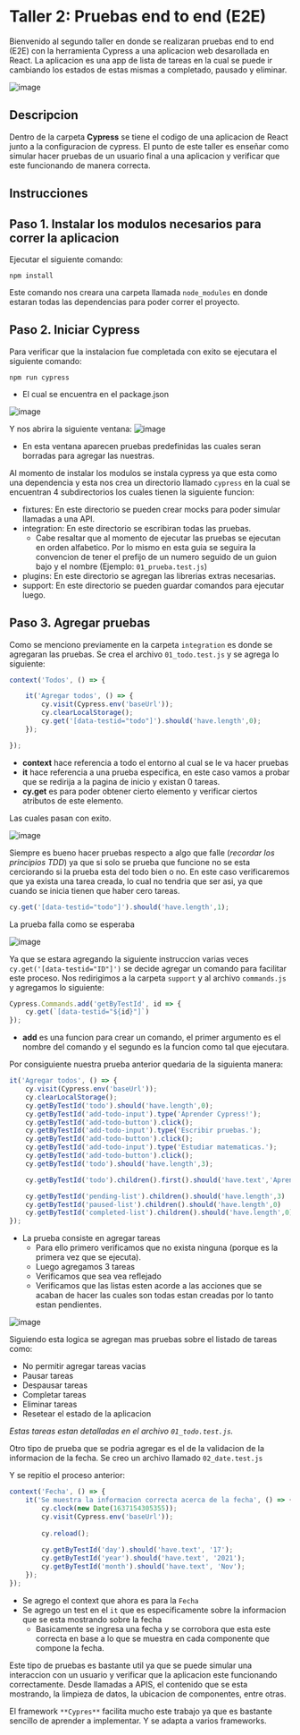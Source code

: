 # Taller 2: Pruebas end to end (E2E)
Bienvenido al segundo taller en donde se realizaran pruebas end to end (E2E) con la herramienta Cypress a una aplicacion web desarollada en React. La aplicacion es una app de lista de tareas en la cual se puede ir cambiando los estados de estas mismas a completado, pausado y eliminar.

![image](https://user-images.githubusercontent.com/30850990/142194503-d39c4079-64a6-45bc-a3d5-3e1d7493759a.png)


## Descripcion
Dentro de la carpeta **Cypress** se tiene el codigo de una aplicacion de React junto a la configuracion de cypress. El punto de este taller es enseñar como simular hacer pruebas de un usuario final a una aplicacion y verificar que este funcionando de manera correcta.

## Instrucciones

## Paso 1. Instalar los modulos necesarios para correr la aplicacion
Ejecutar el siguiente comando:
```
npm install
```
Este comando nos creara una carpeta llamada `node_modules` en donde estaran todas las dependencias para poder correr el proyecto.

## Paso 2. Iniciar Cypress
Para verificar que la instalacion fue completada con exito se ejecutara el siguiente comando:
```
npm run cypress
```
- El cual se encuentra en el package.json 

![image](https://user-images.githubusercontent.com/30850990/142189021-2e6b0cf7-d62d-46ec-ad70-369968297053.png)

Y nos abrira la siguiente ventana:
![image](https://user-images.githubusercontent.com/30850990/142189124-0e9b4cd9-6c66-4764-a187-61795dc20753.png)
- En esta ventana aparecen pruebas predefinidas las cuales seran borradas para agregar las nuestras.

Al momento de instalar los modulos se instala cypress ya que esta como una dependencia y esta nos crea un directorio llamado `cypress` en la cual se encuentran 4 subdirectorios los cuales tienen la siguiente funcion:
- fixtures: En este directorio se pueden crear mocks para poder simular llamadas a una API.
- integration: En este directorio se escribiran todas las pruebas.
    - Cabe resaltar que al momento de ejecutar las pruebas se ejecutan en orden alfabetico. Por lo mismo en esta guia se seguira la convencion de tener el prefijo de un numero seguido de un guion bajo y el nombre (Ejemplo: `01_prueba.test.js`)
- plugins: En este directorio se agregan las librerias extras necesarias.
- support: En este directorio se pueden guardar comandos para ejecutar luego.

## Paso 3. Agregar pruebas

Como se menciono previamente en la carpeta `integration` es donde se agregaran las pruebas. Se crea el archivo `01_todo.test.js` y se agrega lo siguiente:

```js
context('Todos', () => {

    it('Agregar todos', () => {
        cy.visit(Cypress.env('baseUrl'));
        cy.clearLocalStorage();
        cy.get('[data-testid="todo"]').should('have.length',0);
    });

});
```
- **context** hace referencia a todo el entorno al cual se le va hacer pruebas
- **it** hace referencia a una prueba especifica, en este caso vamos a probar que se redirija a la pagina de inicio y existan 0 tareas.
- **cy.get** es para poder obtener cierto elemento y verificar ciertos atributos de este elemento.

Las cuales pasan con exito.

![image](https://user-images.githubusercontent.com/30850990/142196024-8eb6c459-9172-41da-bf55-b29fd8de92de.png)

Siempre es bueno hacer pruebas respecto a algo que falle (_recordar los principios TDD_) ya que si solo se prueba que funcione no se esta cerciorando si la prueba esta del todo bien o no. En este caso verificaremos que ya exista una tarea creada, lo cual no tendria que ser asi, ya que cuando se inicia tienen que haber cero tareas.
```js
cy.get('[data-testid="todo"]').should('have.length',1);
```

La prueba falla como se esperaba

![image](https://user-images.githubusercontent.com/30850990/142196515-292fd1fe-9d54-4677-9475-a33639d5ffbf.png)


Ya que se estara agregando la siguiente instruccion varias veces `cy.get('[data-testid="ID"]')` se decide agregar un comando para facilitar este proceso. Nos redirigimos a la carpeta `support` y al archivo `commands.js` y agregamos lo siguiente:
```js
Cypress.Commands.add('getByTestId', id => {
    cy.get(`[data-testid="${id}"]`)
});
```
- **add** es una funcion para crear un comando, el primer argumento es el nombre del comando y el segundo es la funcion como tal que ejecutara. 

Por consiguiente nuestra prueba anterior quedaria de la siguienta manera:
```js
it('Agregar todos', () => {
    cy.visit(Cypress.env('baseUrl'));
    cy.clearLocalStorage();
    cy.getByTestId('todo').should('have.length',0);
    cy.getByTestId('add-todo-input').type('Aprender Cypress!');
    cy.getByTestId('add-todo-button').click();
    cy.getByTestId('add-todo-input').type('Escribir pruebas.');
    cy.getByTestId('add-todo-button').click();
    cy.getByTestId('add-todo-input').type('Estudiar matematicas.');
    cy.getByTestId('add-todo-button').click();
    cy.getByTestId('todo').should('have.length',3);

    cy.getByTestId('todo').children().first().should('have.text','Aprender Cypress!');

    cy.getByTestId('pending-list').children().should('have.length',3)
    cy.getByTestId('paused-list').children().should('have.length',0)
    cy.getByTestId('completed-list').children().should('have.length',0)
});
```
- La prueba consiste en agregar tareas 
    - Para ello primero verificamos que no exista ninguna (porque es la primera vez que se ejecuta).
    - Luego agregamos 3 tareas
    - Verificamos que sea vea reflejado
    - Verificamos que las listas esten acorde a las acciones que se acaban de hacer las cuales son todas estan creadas por lo tanto estan pendientes.

![image](https://user-images.githubusercontent.com/30850990/142199194-cc92269f-63af-4e34-b3a3-3e581f9b277a.png)

Siguiendo esta logica se agregan mas pruebas sobre el listado de tareas como: 
- No permitir agregar tareas vacias
- Pausar tareas
- Despausar tareas
- Completar tareas 
- Eliminar tareas
- Resetear el estado de la aplicacion

_Estas tareas estan detalladas en el archivo `01_todo.test.js`._

Otro tipo de prueba que se podria agregar es el de la validacion de la informacion de la fecha. Se creo un archivo llamado `02_date.test.js`

Y se repitio el proceso anterior:

```js
context('Fecha', () => {
    it('Se muestra la informacion correcta acerca de la fecha', () => {
        cy.clock(new Date(1637154305355));
        cy.visit(Cypress.env('baseUrl'));
        
        cy.reload();
        
        cy.getByTestId('day').should('have.text', '17');
        cy.getByTestId('year').should('have.text', '2021');
        cy.getByTestId('month').should('have.text', 'Nov');
    });
});
```
- Se agrego el context que ahora es para la `Fecha`
- Se agrego un test en el `it` que es especificamente sobre la informacion que se esta mostrando sobre la fecha
    - Basicamente se ingresa una fecha y se corrobora que esta este correcta en base a lo que se muestra en cada componente que compone la fecha.

Este tipo de pruebas es bastante util ya que se puede simular una interaccion con un usuario y verificar que la aplicacion este funcionando correctamente. Desde llamadas a APIS, el contenido que se esta mostrando, la limpieza de datos, la ubicacion de componentes, entre otras.

El framework `**Cypres**` facilita mucho este trabajo ya que es bastante sencillo de aprender a implementar.  Y se adapta a varios frameworks.

